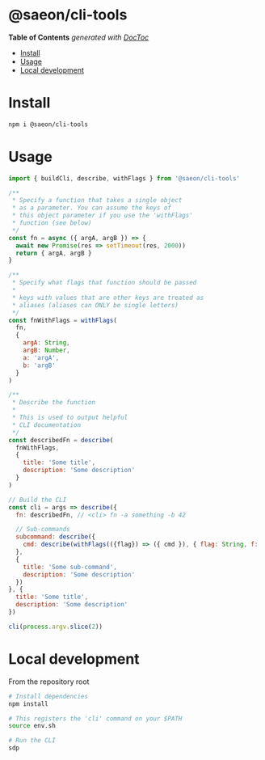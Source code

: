 # @saeon/cli-tools

<!-- START doctoc generated TOC please keep comment here to allow auto update -->
<!-- DON'T EDIT THIS SECTION, INSTEAD RE-RUN doctoc TO UPDATE -->
**Table of Contents**  *generated with [DocToc](https://github.com/thlorenz/doctoc)*

- [Install](#install)
- [Usage](#usage)
- [Local development](#local-development)

<!-- END doctoc generated TOC please keep comment here to allow auto update -->

# Install
```sh
npm i @saeon/cli-tools
```
 
# Usage

```js
import { buildCli, describe, withFlags } from '@saeon/cli-tools'

/**
 * Specify a function that takes a single object
 * as a parameter. You can assume the keys of
 * this object parameter if you use the 'withFlags'
 * function (see below)
 */
const fn = async ({ argA, argB }) => {
  await new Promise(res => setTimeout(res, 2000))
  return { argA, argB }
}

/**
 * Specify what flags that function should be passed
 *
 * keys with values that are other keys are treated as
 * aliases (aliases can ONLY be single letters)
 */
const fnWithFlags = withFlags(
  fn,
  {
    argA: String,
    argB: Number,
    a: 'argA',
    b: 'argB'
  }
)

/**
 * Describe the function
 *
 * This is used to output helpful
 * CLI documentation
 */
const describedFn = describe(
  fnWithFlags,
  {
    title: 'Some title',
    description: 'Some description'
  }
)

// Build the CLI
const cli = args => describe({
  fn: describedFn, // <cli> fn -a something -b 42

  // Sub-commands
  subcommand: describe({
    cmd: describe(withFlags(({flag}) => ({ cmd }), { flag: String, f: 'flag' }), { ... }) // <cli> cmd --flag Hello!
  },
  {
    title: 'Some sub-command',
    description: 'Some description'
  })
}, {
  title: 'Some title',
  description: 'Some description'
})

cli(process.argv.slice(2))
```

# Local development
From the repository root
```sh
# Install dependencies
npm install

# This registers the 'cli' command on your $PATH
source env.sh

# Run the CLI
sdp
```
